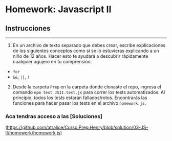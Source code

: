 # Homework: Javascript II

## Instrucciones
---
1. En un archivo de texto separado que debes crear, escribe explicaciones de los 
siguientes conceptos como si se lo estuvieras explicando a un niño de 12 años. 
Hacer esto te ayudará a descubrir rápidamente cualquier agujero en tu comprensión.

* `for`
* `&&`, `||`, `!`

2. Desde la carpeta `Prep` en la carpeta donde clonaste el repo, ingresa el comando 
`npm test JSII.test.js` para correr los tests automatizados. 
Al principio, todos los tests estarán fallados/rotos. 
Encontrarás las funciones para hacer pasar los tests en el archivo `homework.js`.

### Aca tendras acceso a las [Soluciones]
(https://github.com/atralice/Curso.Prep.Henry/blob/solution/03-JS-II/homework/homework.js)